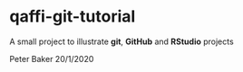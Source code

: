 # qaffi-git-tutorial

A small project to illustrate **git**, **GitHub** and **RStudio** projects

Peter Baker
20/1/2020